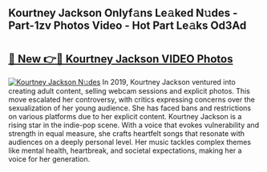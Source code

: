 ## Kourtney Jackson Onlyf𝚊ns Le𝚊ked N𝚞des - Part-1zv Photos Video - Hot Part Le𝚊ks Od3Ad

# <h2><a href="http://ab18353.deff.icu/?id=Kourtney+Jackson">🔗 New 👉🔴 Kourtney Jackson VIDEO Photos</a></h2>

[![Kourtney Jackson N𝚞des](https://i.imgur.com/rIISA9y.gif)](http://ab18353.deff.icu/?id=Kourtney+Jackson)
In 2019, Kourtney Jackson ventured into creating adult content, selling webcam sessions and explicit photos. This move escalated her controversy, with critics expressing concerns over the sexualization of her young audience. She has faced bans and restrictions on various platforms due to her explicit content. Kourtney Jackson is a rising star in the indie-pop scene. With a voice that evokes vulnerability and strength in equal measure, she crafts heartfelt songs that resonate with audiences on a deeply personal level. Her music tackles complex themes like mental health, heartbreak, and societal expectations, making her a voice for her generation.
